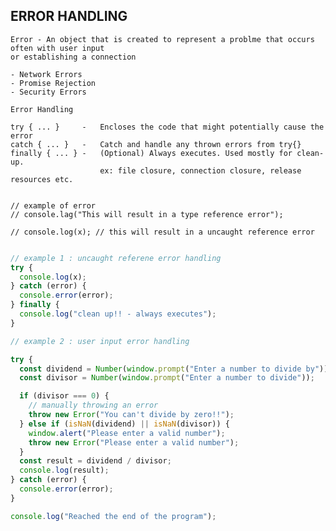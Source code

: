 ## ERROR HANDLING

    Error - An object that is created to represent a problme that occurs often with user input
    or establishing a connection

    - Network Errors
    - Promise Rejection
    - Security Errors

    Error Handling

    try { ... }     -   Encloses the code that might potentially cause the error
    catch { ... }   -   Catch and handle any thrown errors from try{}
    finally { ... } -   (Optional) Always executes. Used mostly for clean-up.
                        ex: file closure, connection closure, release resources etc.


    // example of error
    // console.lag("This will result in a type reference error");

    // console.log(x); // this will result in a uncaught reference error

``` javascript

// example 1 : uncaught referene error handling
try {
  console.log(x);
} catch (error) {
  console.error(error);
} finally {
  console.log("clean up!! - always executes");
}

// example 2 : user input error handling

try {
  const dividend = Number(window.prompt("Enter a number to divide by"));
  const divisor = Number(window.prompt("Enter a number to divide"));

  if (divisor === 0) {
    // manually throwing an error
    throw new Error("You can't divide by zero!!");
  } else if (isNaN(dividend) || isNaN(divisor)) {
    window.alert("Please enter a valid number");
    throw new Error("Please enter a valid number");
  }
  const result = dividend / divisor;
  console.log(result);
} catch (error) {
  console.error(error);
}

console.log("Reached the end of the program");

```